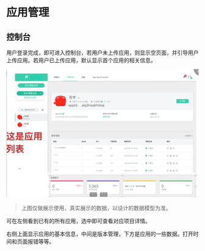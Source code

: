 # 应用管理

## 控制台

用户登录完成，即可进入控制台，若用户未上传应用，则显示空页面，并引导用户上传应用。若用户已上传应用，默认显示首个应用的相关信息。

![admin](../../assets/admin.png)

> 上图仅做展示使用，真实展示的数据，以设计的数据模型为准。

可在左侧看到已有的所有应用，选中即可查看对应项目详情。

右侧上面显示应用的基本信息，中间是版本管理，下方是应用的一些数据。打开时间和页面报错等等。
